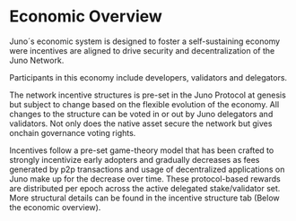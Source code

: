 # Economic Overview

Juno´s economic system is designed to foster a self-sustaining economy were incentives are aligned to drive security and decentralization of the Juno Network. 

Participants in this economy include developers, validators and delegators.

The network incentive structures is pre-set in the Juno Protocol at genesis but subject to change based on the flexible evolution of the economy. All changes to the structure can be voted in or out by Juno delegators and validators. Not only does the native asset secure the network but gives onchain governance voting rights.

Incentives follow a pre-set game-theory model that has been crafted to strongly incentivize early adopters and gradually decreases as fees generated by p2p transactions and usage of decentralized applications on Juno make up for the decrease over time.  These protocol-based rewards are distributed per epoch across the active delegated stake/validator set. More structural details can be found in the incentive structure tab \(Below the economic overview\). 

